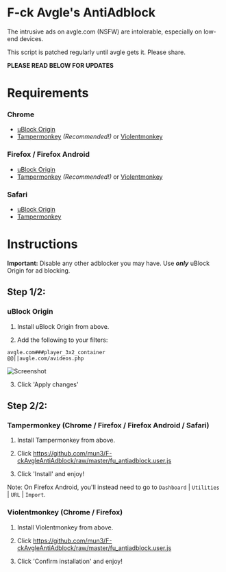 # F-ck Avgle's AntiAdblock
The intrusive ads on avgle.com (NSFW) are intolerable, especially on low-end devices.

This script is patched regularly until avgle gets it. Please share.

**PLEASE READ BELOW FOR UPDATES**

# Requirements
### Chrome
* [uBlock Origin](https://chrome.google.com/webstore/detail/ublock-origin/cjpalhdlnbpafiamejdnhcphjbkeiagm)
* [Tampermonkey](https://chrome.google.com/webstore/detail/tampermonkey/dhdgffkkebhmkfjojejmpbldmpobfkfo) _(Recommended!)_ or [Violentmonkey](https://chrome.google.com/webstore/detail/violentmonkey/jinjaccalgkegednnccohejagnlnfdag)

### Firefox / Firefox Android
* [uBlock Origin](https://addons.mozilla.org/addon/ublock-origin/)
* [Tampermonkey](https://addons.mozilla.org/en-US/firefox/addon/tampermonkey/) _(Recommended!)_ or [Violentmonkey](https://addons.mozilla.org/en-US/firefox/addon/violentmonkey/)

### Safari
* [uBlock Origin](https://github.com/el1t/uBlock-Safari/releases/download/1.14.14/uBlock0.safariextz)
* [Tampermonkey](http://tampermonkey.net/?browser=safari)

# Instructions

**Important:** Disable any other adblocker you may have. Use **_only_** uBlock Origin for ad blocking.

## Step 1/2:
### uBlock Origin

1. Install uBlock Origin from above.

2. Add the following to your filters:

```
avgle.com###player_3x2_container
@@||avgle.com/avideos.php
```

![Screenshot](https://i.imgur.com/SbQY7IY.png)

3. Click 'Apply changes'

## Step 2/2:
### Tampermonkey (Chrome / Firefox / Firefox Android / Safari) 

1. Install Tampermonkey from above.

2. Click https://github.com/mun3/F-ckAvgleAntiAdblock/raw/master/fu_antiadblock.user.js

3. Click 'Install' and enjoy!

Note: On Firefox Android, you'll instead need to go to `Dashboard` | `Utilities` | `URL` | `Import`.

### Violentmonkey (Chrome / Firefox)

1. Install Violentmonkey from above. 

2. Click https://github.com/mun3/F-ckAvgleAntiAdblock/raw/master/fu_antiadblock.user.js

3. Click 'Confirm installation' and enjoy!
